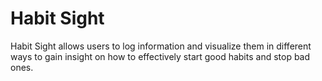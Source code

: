 Habit Sight
===========
Habit Sight allows users to log information and visualize them in different ways to gain insight on how to effectively start good habits and stop bad ones.
